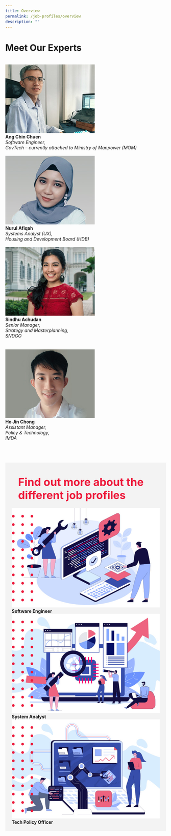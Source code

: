 ```yaml
---
title: Overview
permalink: /job-profiles/overview
description: ""
---
```

# Meet Our Experts

<br>
<div class="row" >
	
<div class="col"> 
<a href="/job-profiles/software-engineer/ang-chin-chuen"><img src="images/ang-chin-chuen.jpg" alt="Ang Chin Chuen"></a><br>
		<div class="header"><b>Ang Chin Chuen</b></div>
		<div class="para"><span style="font-size: 14px; font-style: italic; line-height: 16px;">Software Engineer, <br>GovTech – currently attached to Ministry of Manpower (MOM)</span>
</div>
<br>

</div>
	<div class="col"> 
<a href="/job-profiles/systems-analyst/nurul-afiqah"><img src="images/nurul-afiqah.jpg" alt="Nurul Afiqah"></a><br>
	<div class="header"><b>Nurul Afiqah</b></div>
	<div class="para"><span style="font-size: 14px; font-style: italic; line-height: 16px;">Systems Analyst (UX), <br> Housing and Development Board (HDB)</span>
</div>
<br>

</div>
	<div class="col"> 
<a href="/job-profiles/tech-policy/sindhu"><img src="images/sindhu-achudan.jpg" alt="Sindhu Achudan"></a><br>
	<div class="header"><b>Sindhu Achudan</b></div>
	<div class="para"><span style="font-size: 14px; font-style: italic; line-height: 16px;">Senior Manager, <br>Strategy and Masterplanning, <br>SNDGO</span>
</div>
<br></div></div>


<br>
<div class="row">
<div class="col"> 
<a href="/job-profiles/tech-policy/ho-jin-chong"><img src="images/ho-jin-chong.jpg" alt="Ho Jin Chong"></a><br>
		<div class="header"><b>Ho Jin Chong</b></div>
		<div class="para"><span style="font-size: 14px; font-style: italic; line-height: 16px;">Assistant Manager, <br>Policy & Technology,<br> IMDA</span>
</div>
<br>

</div>
	<div class="col"> 
<br>

</div>
	<div class="col"> 
</div>
<br></div></div>


<br>
<div class="row" style="background-color: #f3f3f3; padding: 20px 20px 20px 20px;">

<div class="row" style="font-size:34px; font-weight: 700; color: #ed1a3b; background-color: #f3f3f3; padding: 20px 20px 20px 20px;"> Find out more about the different job profiles</div>
	<div class="col"> 
<a href="/job-profiles/software-engineer/overview"><img src="/images/job-profile-se1.jpg" alt="Ang Chin Chuen"></a><br>
		<div class="header"><b>Software Engineer</b></div>

</div>
	<div class="col"> 
<a href="/job-profiles/systems-analyst/overview"><img src="/images/job-profile-sa1.jpg" alt="Nurul Afiqah"></a><br>
	<div class="header"><b>System Analyst</b></div>

</div>
	<div class="col"> 
<a href="/job-profiles/tech-policy/overview"><img src="/images/job-profile-1.jpg" alt="Sindhu Achudan"></a><br>
	<div class="header"><b>Tech Policy Officer</b></div>
</div></div>